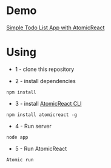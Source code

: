 # Demo

[Simple Todo List App with AtomicReact](https://guihgo.github.io/todo_list_app_atomicreact/demo/index.html)

# Using

* 1 - clone this repository

* 2 - install dependencies

```
npm install
```

* 3 - install [AtomicReact CLI](https://guihgo.github.io/AtomicReact/#/AtomicCLI)

```
npm install atomicreact -g
```

* 4 - Run server

```
node app
```

* 5 - Run AtomicReact

```
Atomic run
```
